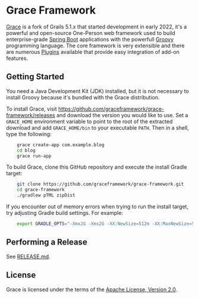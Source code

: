 Grace Framework
===

[Grace](https://github.com/graceframework/grace-framework) is a fork of Grails 5.1.x that started development in early 2022, it's a powerful and open-source One-Person web framework used to build enterprise-grade [Spring Boot](https://spring.io/projects/spring-boot/) applications with the powerfull [Groovy](https://groovy-lang.org/) programming language. The core framework is very extensible and there are numerous [Plugins](https://github.com/grace-plugins/) available that provide easy integration of add-on features.

Getting Started
---

You need a Java Development Kit (JDK) installed, but it is not necessary to install Groovy because it's bundled with the Grace distribution.

To install Grace, visit https://github.com/graceframework/grace-framework/releases and download the version you would like to use. Set a `GRACE_HOME` environment variable to point to the root of the extracted download and add `GRACE_HOME/bin` to your executable `PATH`. Then in a shell, type the following:

```bash
	grace create-app com.example.blog
	cd blog
	grace run-app
```

To build Grace, clone this GitHub repository and execute the install Gradle target:

```bash
    git clone https://github.com/graceframework/grace-framework.git
    cd grace-framework
    ./gradlew pTML zipDist
```

If you encounter out of memory errors when trying to run the install target, try adjusting Gradle build settings. For example:

```bash
    export GRADLE_OPTS="-Xmx2G -Xms2G -XX:NewSize=512m -XX:MaxNewSize=512m"
```

Performing a Release
---

See [RELEASE.md](RELEASE.md).

License
---

Grace is licensed under the terms of the [Apache License, Version 2.0](https://www.apache.org/licenses/LICENSE-2.0.html).
